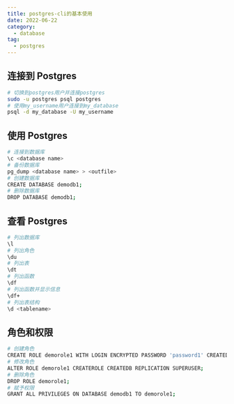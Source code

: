 ```yaml
---
title: postgres-cli的基本使用
date: 2022-06-22
category:
  - database
tag:
  - postgres
---
```


## 连接到 Postgres

```bash
# 切换到postgres用户并连接postgres
sudo -u postgres psql postgres
# 使用my_username用户连接到my_database
psql -d my_database -U my_username
```

## 使用 Postgres

```bash
# 连接到数据库
\c <database name>
# 备份数据库
pg_dump <database name> > <outfile>
# 创建数据库
CREATE DATABASE demodb1;
# 删除数据库
DROP DATABASE demodb1;
```

## 查看 Postgres

```bash
# 列出数据库
\l
# 列出角色
\du
# 列出表
\dt
# 列出函数
\df
# 列出函数并显示信息
\df+
# 列出表结构
\d <tablename>
```

## 角色和权限

```bash
# 创建角色
CREATE ROLE demorole1 WITH LOGIN ENCRYPTED PASSWORD 'password1' CREATEDB;
# 修改角色
ALTER ROLE demorole1 CREATEROLE CREATEDB REPLICATION SUPERUSER;
# 删除角色
DROP ROLE demorole1;
# 赋予权限
GRANT ALL PRIVILEGES ON DATABASE demodb1 TO demorole1;
```
